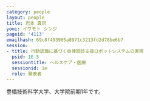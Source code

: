 ```yaml
---
category: people
layout: people
title: 岩本 真司
yomi: イワモト シンジ
pageid: '4113'
emailhash: 69c8f493905a8971c3213fd2d78be6b7
session:
- title: 行動認識に基づく自律回診支援ロボットシステムの実現
  psid: 1E-5
  sessiontitle: ヘルスケア・医療
  sessionid: 1e
  role: 発表者
---
```

豊橋技術科学大学、大学院前期1年です。